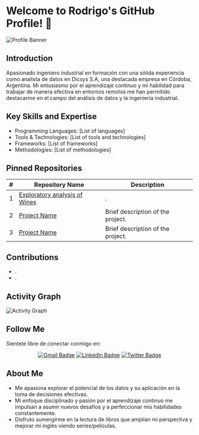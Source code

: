 # Welcome to Rodrigo's GitHub Profile! 👋

![Profile Banner](link_to_profile_banner_image)

## Introduction
Apasionado ingeniero industrial en formación con una sólida experiencia como analista de datos en Dicsys S.A, una destacada empresa en Córdoba, Argentina. Mi entusiasmo por el aprendizaje continuo y mi habilidad para trabajar de manera efectiva en entornos remotos me han permitido destacarme en el campo del análisis de datos y la ingeniería industrial.


## Key Skills and Expertise
- Programming Languages: [List of languages]
- Tools & Technologies: [List of tools and technologies]
- Frameworks: [List of frameworks]
- Methodologies: [List of methodologies]

## Pinned Repositories

| #   | Repository Name                | Description                                     |
| --- | ------------------------------ | ----------------------------------------------- |
| 1   | [Exploratory analysis of Wines](https://github.com/RodriNico2206/Data-science-s-projects/blob/master/WineQT_analysis.ipynb) | .               |
| 2   | [Project Name](link_to_repo2) | Brief description of the project.               |
| 3   | [Project Name](link_to_repo3) | Brief description of the project.               |

## Contributions
- .
- .

## Activity Graph
![Activity Graph](link_to_activity_graph_image)

## Follow Me
Sientete libre de conectar conmigo en:
<div id="badges" align="center">
  <a href="address_mail"><img src="https://img.shields.io/badge/Gmail-D14836?style=for-the-badge&logo=gmail&logoColor=white" alt="Gmail Badge"/></a>  
  <a href="link_to_linkedin_profile"><img src="https://img.shields.io/badge/LinkedIn-blue?style=for-the-badge&logo=linkedin&logoColor=white" alt="LinkedIn Badge"/></a>
  <a href="link_to_twitter_profile"><img src="https://img.shields.io/badge/Twitter-blue?style=for-the-badge&logo=twitter&logoColor=white" alt="Twitter Badge"/></a>
</div>

## About Me

- Me apasiona explorar el potencial de los datos y su aplicación en la toma de decisiones efectivas.
- Mi enfoque disciplinado y pasión por el aprendizaje continuo me impulsan a asumir nuevos desafíos y a perfeccionar mis habilidades constantemente.
- Disfruto sumergirme en la lectura de libros que amplían mi perspectiva y mejorar mi inglés viendo series/películas.
